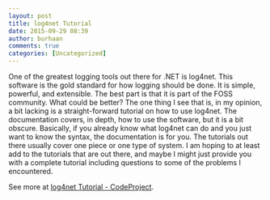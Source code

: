 ```yaml
---
layout: post
title: log4net Tutorial
date: 2015-09-29 08:39
author: burhaan
comments: true
categories: [Uncategorized]
---
```

One of the greatest logging tools out there for .NET is log4net. This software is the gold standard for how logging should be done. It is simple, powerful, and extensible. The best part is that it is part of the FOSS community. What could be better? The one thing I see that is, in my opinion, a bit lacking is a straight-forward tutorial on how to use log4net. The documentation covers, in depth, how to use the software, but it is a bit obscure. Basically, if you already know what log4net can do and you just want to know the syntax, the documentation is for you. The tutorials out there usually cover one piece or one type of system. I am hoping to at least add to the tutorials that are out there, and maybe I might just provide you with a complete tutorial including questions to some of the problems I encountered.

See more at <a href='http://www.codeproject.com/Articles/140911/log-net-Tutorial' target='_blank'>log4net Tutorial - CodeProject</a>.
